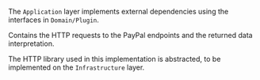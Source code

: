 The `Application` layer implements external dependencies using the interfaces in `Domain/Plugin`.

Contains the HTTP requests to the PayPal endpoints and the returned data interpretation.

The HTTP library used in this implementation is abstracted, to be implemented on the `Infrastructure` layer.